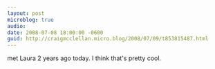 ```yaml
---
layout: post
microblog: true
audio: 
date: 2008-07-08 18:00:00 -0600
guid: http://craigmcclellan.micro.blog/2008/07/09/t853815487.html
---
```

met Laura 2 years ago today. I think that's pretty cool.

